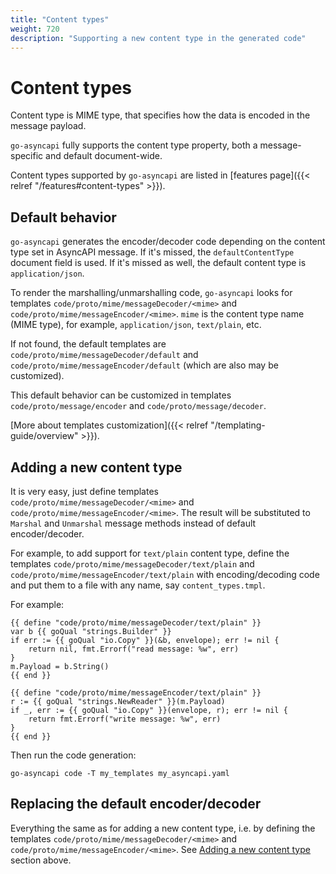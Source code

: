```yaml
---
title: "Content types"
weight: 720
description: "Supporting a new content type in the generated code"
---
```


# Content types

Content type is MIME type, that specifies how the data is encoded in the message payload. 

`go-asyncapi` fully supports the content type property, both a message-specific and default document-wide.

Content types supported by `go-asyncapi` are listed in [features page]({{< relref "/features#content-types" >}}).

## Default behavior

`go-asyncapi` generates the encoder/decoder code depending on the content type set in AsyncAPI message. If it's missed, 
the `defaultContentType` document field is used. If it's missed as well, the default content type is `application/json`.

To render the marshalling/unmarshalling code, `go-asyncapi` looks for templates `code/proto/mime/messageDecoder/<mime>`
and `code/proto/mime/messageEncoder/<mime>`. `mime` is the content type name (MIME type),
for example, `application/json`, `text/plain`, etc.

If not found, the default templates are `code/proto/mime/messageDecoder/default` and 
`code/proto/mime/messageEncoder/default` (which are also may be customized).

This default behavior can be customized in templates `code/proto/message/encoder` and `code/proto/message/decoder`.

[More about templates customization]({{< relref "/templating-guide/overview" >}}).

## Adding a new content type

It is very easy, just define templates `code/proto/mime/messageDecoder/<mime>` and `code/proto/mime/messageEncoder/<mime>`.
The result will be substituted to `Marshal` and `Unmarshal` message methods instead of default encoder/decoder.

For example, to add support for `text/plain` content type, define the templates `code/proto/mime/messageDecoder/text/plain`
and `code/proto/mime/messageEncoder/text/plain` with encoding/decoding code and put them to a file with any name, 
say `content_types.tmpl`.

For example:

```gotemplate
{{ define "code/proto/mime/messageDecoder/text/plain" }}
var b {{ goQual "strings.Builder" }}
if err := {{ goQual "io.Copy" }}(&b, envelope); err != nil {
    return nil, fmt.Errorf("read message: %w", err)
}
m.Payload = b.String()
{{ end }}

{{ define "code/proto/mime/messageEncoder/text/plain" }}
r := {{ goQual "strings.NewReader" }}(m.Payload)
if _, err := {{ goQual "io.Copy" }}(envelope, r); err != nil {
    return fmt.Errorf("write message: %w", err)
}
{{ end }}
```

Then run the code generation:

```shell
go-asyncapi code -T my_templates my_asyncapi.yaml
```

## Replacing the default encoder/decoder

Everything the same as for adding a new content type, i.e. by defining the templates
`code/proto/mime/messageDecoder/<mime>` and `code/proto/mime/messageEncoder/<mime>`.
See [Adding a new content type](#adding-a-new-content-type) section above.
